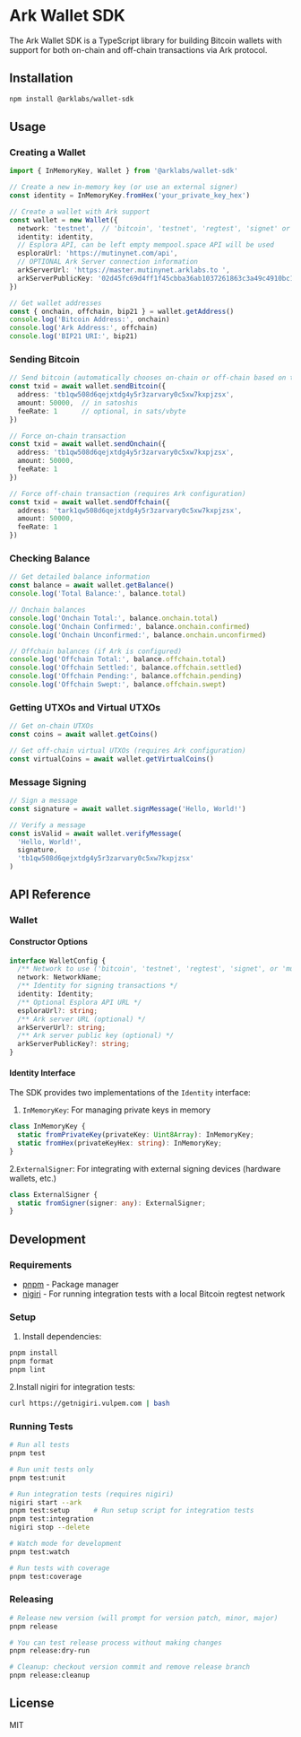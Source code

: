 # Ark Wallet SDK

The Ark Wallet SDK is a TypeScript library for building Bitcoin wallets with support for both on-chain and off-chain transactions via Ark protocol.

## Installation

```bash
npm install @arklabs/wallet-sdk
```

## Usage

### Creating a Wallet

```typescript
import { InMemoryKey, Wallet } from '@arklabs/wallet-sdk'

// Create a new in-memory key (or use an external signer)
const identity = InMemoryKey.fromHex('your_private_key_hex')

// Create a wallet with Ark support
const wallet = new Wallet({
  network: 'testnet',  // 'bitcoin', 'testnet', 'regtest', 'signet' or 'mutinynet'
  identity: identity,
  // Esplora API, can be left empty mempool.space API will be used
  esploraUrl: 'https://mutinynet.com/api', 
  // OPTIONAL Ark Server connection information
  arkServerUrl: 'https://master.mutinynet.arklabs.to ',
  arkServerPublicKey: '02d45fc69d4ff1f45cbba36ab1037261863c3a49c4910bc183ae975247358920b6'
})

// Get wallet addresses
const { onchain, offchain, bip21 } = wallet.getAddress()
console.log('Bitcoin Address:', onchain)
console.log('Ark Address:', offchain)
console.log('BIP21 URI:', bip21)
```

### Sending Bitcoin

```typescript
// Send bitcoin (automatically chooses on-chain or off-chain based on the address)
const txid = await wallet.sendBitcoin({
  address: 'tb1qw508d6qejxtdg4y5r3zarvary0c5xw7kxpjzsx',
  amount: 50000,  // in satoshis
  feeRate: 1      // optional, in sats/vbyte
})

// Force on-chain transaction
const txid = await wallet.sendOnchain({
  address: 'tb1qw508d6qejxtdg4y5r3zarvary0c5xw7kxpjzsx',
  amount: 50000,
  feeRate: 1
})

// Force off-chain transaction (requires Ark configuration)
const txid = await wallet.sendOffchain({
  address: 'tark1qw508d6qejxtdg4y5r3zarvary0c5xw7kxpjzsx',
  amount: 50000,
  feeRate: 1
})
```

### Checking Balance

```typescript
// Get detailed balance information
const balance = await wallet.getBalance()
console.log('Total Balance:', balance.total)

// Onchain balances
console.log('Onchain Total:', balance.onchain.total)
console.log('Onchain Confirmed:', balance.onchain.confirmed)
console.log('Onchain Unconfirmed:', balance.onchain.unconfirmed)

// Offchain balances (if Ark is configured)
console.log('Offchain Total:', balance.offchain.total)
console.log('Offchain Settled:', balance.offchain.settled)
console.log('Offchain Pending:', balance.offchain.pending)
console.log('Offchain Swept:', balance.offchain.swept)
```

### Getting UTXOs and Virtual UTXOs

```typescript
// Get on-chain UTXOs
const coins = await wallet.getCoins()

// Get off-chain virtual UTXOs (requires Ark configuration)
const virtualCoins = await wallet.getVirtualCoins()
```

### Message Signing

```typescript
// Sign a message
const signature = await wallet.signMessage('Hello, World!')

// Verify a message
const isValid = await wallet.verifyMessage(
  'Hello, World!',
  signature,
  'tb1qw508d6qejxtdg4y5r3zarvary0c5xw7kxpjzsx'
)
```

## API Reference

### Wallet

#### Constructor Options

```typescript
interface WalletConfig {
  /** Network to use ('bitcoin', 'testnet', 'regtest', 'signet', or 'mutinynet') */
  network: NetworkName;
  /** Identity for signing transactions */
  identity: Identity;
  /** Optional Esplora API URL */
  esploraUrl?: string;
  /** Ark server URL (optional) */
  arkServerUrl?: string;
  /** Ark server public key (optional) */
  arkServerPublicKey?: string;
}
```

#### Identity Interface

The SDK provides two implementations of the `Identity` interface:

1. `InMemoryKey`: For managing private keys in memory

```typescript
class InMemoryKey {
  static fromPrivateKey(privateKey: Uint8Array): InMemoryKey;
  static fromHex(privateKeyHex: string): InMemoryKey;
}
```

2.`ExternalSigner`: For integrating with external signing devices (hardware wallets, etc.)

```typescript
class ExternalSigner {
  static fromSigner(signer: any): ExternalSigner;
}
```

## Development

### Requirements

- [pnpm](https://pnpm.io/) - Package manager
- [nigiri](https://github.com/vulpemventures/nigiri) - For running integration tests with a local Bitcoin regtest network

### Setup

1. Install dependencies:

```bash
pnpm install
pnpm format
pnpm lint
```

2.Install nigiri for integration tests:

```bash
curl https://getnigiri.vulpem.com | bash
```

### Running Tests

```bash
# Run all tests
pnpm test

# Run unit tests only
pnpm test:unit

# Run integration tests (requires nigiri)
nigiri start --ark
pnpm test:setup      # Run setup script for integration tests
pnpm test:integration
nigiri stop --delete

# Watch mode for development
pnpm test:watch

# Run tests with coverage
pnpm test:coverage
```

### Releasing

```bash
# Release new version (will prompt for version patch, minor, major)
pnpm release

# You can test release process without making changes
pnpm release:dry-run

# Cleanup: checkout version commit and remove release branch
pnpm release:cleanup
```

## License

MIT
